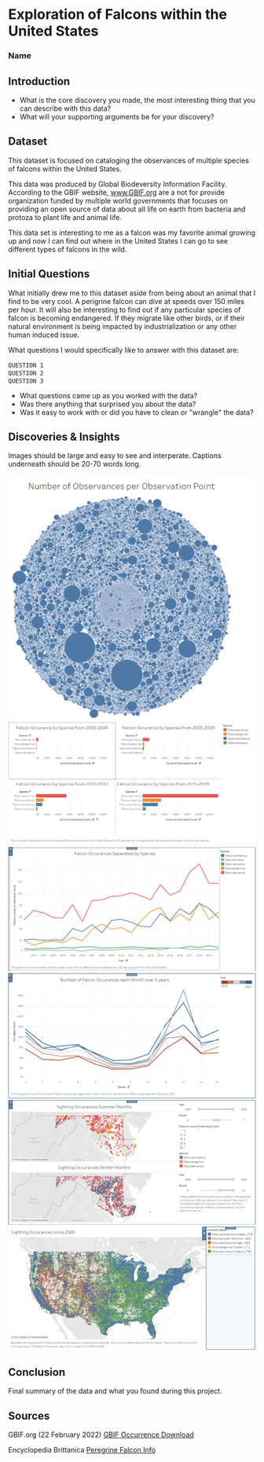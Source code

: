 # Exploration of Falcons within the United States
### Name

## Introduction

- What is the core discovery you made, the most interesting thing that you can describe with this data? 
- What will your supporting arguments be for your discovery?

## Dataset

This dataset is focused on cataloging the observances of multiple species of falcons within the United States. 

This data was produced by Global Biodeversity Information Facility. According to the GBIF website, www.GBIF.org
are a not for provide organization funded by multiple world governments that focuses on providing an open source of data 
about all life on earth from bacteria and protoza to plant life and animal life. 

This data set is interesting to me as a falcon was my favorite animal growing up and now I can find out where in the 
United States I can go to see different types of falcons in the wild.



## Initial Questions

What initially drew me to this dataset aside from being about an animal that I find to be very cool. A perigrine falcon
can dive at speeds over 150 miles per hour. It will also be interesting to find out if any particular species of falcon 
is becoming endangered. If they migrate like other birds, or if their natural environment is being impacted by 
industrialization or any other human induced issue. 

What questions I would specifically like to answer with this dataset are: 

    QUESTION 1
    QUESTION 2
    QUESTION 3
  
- What questions came up as you worked with the data? 
- Was there anything that surprised you about the data?
- Was it easy to work with or did you have to clean or "wrangle" the data?

## Discoveries & Insights

Images should be large and easy to see and interperate. 
Captions underneath should be 20-70 words long.

![Image](/Dot_Graph.png)
![Image](/Falcon_Occurances_5year.png)
![Image](/Falcon_Occurances_by_Species.png)
![Image](/Line_Graph_Month.png)
![Image](/Map_Maryland.png)
![Image](/Map_USA.png)

## Conclusion

Final summary of the data and what you found during this project.

## Sources


GBIF.org (22 February 2022) [GBIF Occurrence Download](https://doi.org/10.15468/dl.krukq3)

Encyclopedia Brittanica [Peregrine Falcon Info](https://www.britannica.com/animal/peregrine-falcon)
